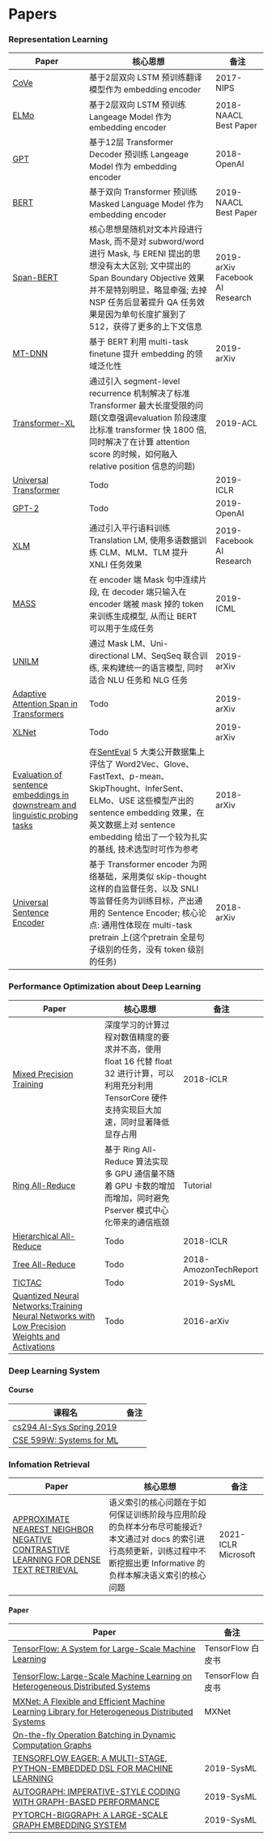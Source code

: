  # Papers

 ### Representation Learning

| Paper | 核心思想 | 备注 |
| --- | --- |--- |
|[CoVe](https://einstein.ai/static/images/pages/research/cove/McCann2017LearnedIT.pdf)  | 基于2层双向 LSTM 预训练翻译模型作为 embedding encoder | 2017-NIPS|
|[ELMo](https://arxiv.org/pdf/1802.05365.pdf)  | 基于2层双向 LSTM 预训练 Langeage Model 作为 embedding encoder | 2018-NAACL Best Paper|
|[GPT](https://s3-us-west-2.amazonaws.com/openai-assets/research-covers/language-unsupervised/language_understanding_paper.pdf)  | 基于12层 Transformer Decoder 预训练 Langeage Model 作为 embedding encoder | 2018-OpenAI |
|[BERT](https://arxiv.org/pdf/1810.04805.pdf)  |  基于双向 Transformer 预训练 Masked Language Model 作为 embedding encoder |2019-NAACL Best Paper|
|[Span-BERT](https://arxiv.org/pdf/1907.10529.pdf) |核心思想是随机对文本片段进行 Mask, 而不是对 subword/word 进行 Mask, 与 ERENI 提出的思想没有太大区别; 文中提出的 Span Boundary Objective 效果并不是特别明显，略显牵强; 去掉 NSP 任务后显著提升 QA 任务效果是因为单句长度扩展到了 512，获得了更多的上下文信息|2019-arXiv Facebook AI Research|
|[MT-DNN](https://arxiv.org/pdf/1901.11504.pdf)  |  基于 BERT 利用 multi-task finetune 提升 embedding 的领域泛化性 |2019-arXiv|
|[Transformer-XL](https://arxiv.org/abs/1901.02860)  | 通过引入 segment-level recurrence 机制解决了标准 Transformer 最大长度受限的问题(文章强调evaluation 阶段速度比标准 transformer 快 1800 倍, 同时解决了在计算 attention score 的时候，如何融入 relative position 信息的问题)|2019-ACL|
|[Universal Transformer](https://arxiv.org/abs/1807.03819)  | Todo| 2019-ICLR|
|[GPT-2](https://d4mucfpksywv.cloudfront.net/better-language-models/language_models_are_unsupervised_multitask_learners.pdf) | Todo | 2019-OpenAI|
|[XLM](https://arxiv.org/abs/1901.07291)| 通过引入平行语料训练 Translation LM, 使用多语数据训练 CLM、MLM、TLM 提升 XNLI 任务效果| 2019-Facebook AI Research |
|[MASS](https://arxiv.org/abs/1905.02450)| 在 encoder 端 Mask 句中连续片段, 在 decoder 端只输入在 encoder 端被 mask 掉的 token 来训练生成模型, 从而让 BERT 可以用于生成任务| 2019-ICML |
|[UNILM](https://arxiv.org/abs/1905.03197)| 通过 Mask LM、Uni-directional LM、SeqSeq 联合训练, 来构建统一的语言模型, 同时适合 NLU 任务和 NLG 任务| 2019-arXiv |
|[Adaptive Attention Span in Transformers](https://arxiv.org/abs/1905.07799)| Todo | 2019-arXiv |
|[XLNet](https://arxiv.org/pdf/1906.08237.pdf)| Todo | 2019-arXiv |
|[Evaluation of sentence embeddings in downstream and linguistic probing tasks](https://arxiv.org/pdf/1806.06259.pdf)| 在[SentEval](https://github.com/facebookresearch/SentEval) 5 大类公开数据集上评估了 Word2Vec、Glove、FastText、p-mean、SkipThought、InferSent、ELMo、USE 这些模型产出的 sentence embedding 效果，在英文数据上对 sentence embedding 给出了一个较为扎实的基线, 技术选型时可作为参考 | 2018-arXiv |
|[Universal Sentence Encoder](https://arxiv.org/pdf/1803.11175.pdf)| 基于 Transformer encoder 为网络基础，采用类似 skip-thought 这样的自监督任务、以及 SNLI 等监督任务为训练目标，产出通用的 Sentence Encoder; 核心论点: 通用性体现在 multi-task pretrain 上(这个pretrain 全是句子级别的任务，没有 token 级别的任务)| 2018-arXiv |


### Performance Optimization about Deep Learning
| Paper | 核心思想 | 备注 |
| --- | --- |--- |
|[Mixed Precision Training](https://arxiv.org/abs/1710.03740)|深度学习的计算过程对数值精度的要求并不高，使用 float 16 代替 float 32 进行计算，可以利用充分利用 TensorCore 硬件支持实现巨大加速，同时显著降低显存占用| 2018-ICLR |
|[Ring All-Reduce](http://on-demand.gputechconf.com/gtc/2017/presentation/s7543-andrew-gibiansky-effectively-scakukbg-deep-learning-frameworks.pdf)| 基于 Ring All-Reduce 算法实现多 GPU 通信量不随着 GPU 卡数的增加而增加，同时避免 Pserver 模式中心化带来的通信瓶颈 | Tutorial|
|[Hierarchical All-Reduce](http://learningsys.org/nips18/assets/papers/6CameraReadySubmissionlearnsys2018_blc.pdf)| Todo | 2018-ICLR |
|[Tree All-Reduce](https://web.ece.ucdavis.edu/~ctcyang/pub/amaz-techreport2018.pdf)| Todo | 2018-AmozonTechReport |
|[TICTAC](https://www.sysml.cc/doc/2019/199.pdf)| Todo | 2019-SysML |
|[Quantized Neural Networks:Training Neural Networks with Low Precision Weights and Activations](https://arxiv.org/pdf/1609.07061.pdf)| Todo | 2016-arXiv |

 ### Deep Learning System
#### Course
| 课程名 | 备注 |
| --- | --- |
|[cs294 AI-Sys Spring 2019](https://ucbrise.github.io/cs294-ai-sys-sp19/)  | |
|[CSE 599W: Systems for ML](http://dlsys.cs.washington.edu/schedule)  | |

 ### Infomation Retrieval

| Paper | 核心思想 | 备注 |
| --- | --- |--- |
|[APPROXIMATE NEAREST NEIGHBOR NEGATIVE CONTRASTIVE LEARNING FOR DENSE TEXT RETRIEVAL](https://openreview.net/pdf?id=zeFrfgyZln)|语义索引的核心问题在于如何保证训练阶段与应用阶段的负样本分布尽可能接近? 本文通过对 docs 的索引进行高频更新，训练过程中不断挖掘出更 Informative 的负样本解决语义索引的核心问题 | 2021-ICLR Microsoft|

#### Paper
| Paper | 备注 |
| --- | --- |
|[TensorFlow: A System for Large-Scale Machine Learning](https://www.usenix.org/system/files/conference/osdi16/osdi16-abadi.pdf)  | TensorFlow 白皮书 |
|[TensorFlow: Large-Scale Machine Learning on Heterogeneous Distributed Systems](http://download.tensorflow.org/paper/whitepaper2015.pdf)  | TensorFlow 白皮书 |
|[MXNet: A Flexible and Efficient Machine Learning Library for Heterogeneous Distributed Systems](https://www.cs.cmu.edu/~muli/file/mxnet-learning-sys.pdf)  | MXNet |
|[On-the-fly Operation Batching in Dynamic Computation Graphs](https://papers.nips.cc/paper/6986-on-the-fly-operation-batching-in-dynamic-computation-graphs.pdf)  |  |
|[TENSORFLOW EAGER: A MULTI-STAGE, PYTHON-EMBEDDED DSL FOR MACHINE LEARNING](https://www.sysml.cc/doc/2019/88.pdf)  | 2019-SysML |
|[AUTOGRAPH: IMPERATIVE-STYLE CODING WITH GRAPH-BASED PERFORMANCE](https://www.sysml.cc/doc/2019/194.pdf)  | 2019-SysML |
|[PYTORCH-BIGGRAPH: A LARGE-SCALE GRAPH EMBEDDING SYSTEM](https://www.sysml.cc/doc/2019/71.pdf)  | 2019-SysML |
